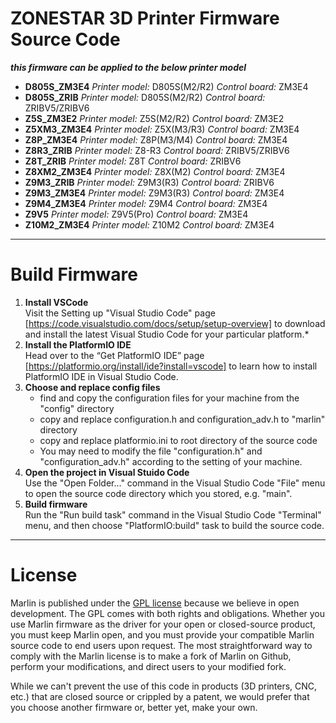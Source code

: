 ﻿# ZONESTAR 3D Printer Firmware Source Code
***this firmware can be applied to the below printer model***
- **D805S_ZM3E4**	   *Printer model:* D805S(M2/R2)	   *Control board:* ZM3E4
- **D805S_ZRIB**	   *Printer model:* D805S(M2/R2)	   *Control board:* ZRIBV5/ZRIBV6
- **Z5S_ZM3E2**	   *Printer model:* Z5S(M2/R2)	   *Control board:* ZM3E2
- **Z5XM3_ZM3E4**	   *Printer model:* Z5X(M3/R3)	   *Control board:* ZM3E4
- **Z8P_ZM3E4**	   *Printer model:* Z8P(M3/M4)	   *Control board:* ZM3E4
- **Z8R3_ZRIB**	   *Printer model:* Z8-R3		      *Control board:* ZRIBV5/ZRIBV6
- **Z8T_ZRIB**  	   *Printer model:* Z8T		         *Control board:* ZRIBV6
- **Z8XM2_ZM3E4**  	*Printer model:* Z8X(M2)		   *Control board:* ZM3E4
- **Z9M3_ZRIB** 	   *Printer model:* Z9M3(R3)		   *Control board:* ZRIBV6
- **Z9M3_ZM3E4**	   *Printer model:* Z9M3(R3)		   *Control board:* ZM3E4
- **Z9M4_ZM3E4** 	   *Printer model:* Z9M4		      *Control board:* ZM3E4
- **Z9V5** 	         *Printer model:* Z9V5(Pro)		   *Control board:* ZM3E4
- **Z10M2_ZM3E4**	   *Printer model:* Z10M2		      *Control board:* ZM3E4

---
# Build Firmware
1. **Install VSCode**  
Visit the Setting up "Visual Studio Code" page [https://code.visualstudio.com/docs/setup/setup-overview] to download and install the latest Visual Studio Code for your particular platform.*
2. **Install the PlatformIO IDE**  
Head over to the “Get PlatformIO IDE” page [https://platformio.org/install/ide?install=vscode]    to learn how to install PlatformIO IDE in Visual Studio Code.
3. **Choose and replace config files**  
   - find and copy the configuration files for your machine from the "config" directory  
   - copy and replace configuration.h and configuration_adv.h to "marlin" directory  
   - copy and replace platformio.ini to root directory of the source code  
   - You may need to modify the file "configuration.h" and "configuration_adv.h" according to the setting of your machine.  
4. **Open the project in Visual Stuido Code**  
Use the "Open Folder…" command in the Visual Studio Code "File" menu to open the source code directory which you stored, e.g. "main".  
5. **Build firmware**  
Run the "Run build task" command in the Visual Studio Code "Terminal" menu, and then choose "PlatformIO:build" task to build the source code.  

---
# License

Marlin is published under the [GPL license](/LICENSE) because we believe in open development. The GPL comes with both rights and obligations. Whether you use Marlin firmware as the driver for your open or closed-source product, you must keep Marlin open, and you must provide your compatible Marlin source code to end users upon request. The most straightforward way to comply with the Marlin license is to make a fork of Marlin on Github, perform your modifications, and direct users to your modified fork.

While we can't prevent the use of this code in products (3D printers, CNC, etc.) that are closed source or crippled by a patent, we would prefer that you choose another firmware or, better yet, make your own.
